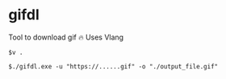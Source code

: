 # gifdl
Tool to download gif 🔥
Uses Vlang 

```
$v .

$./gifdl.exe -u "https://......gif" -o "./output_file.gif" 
```
